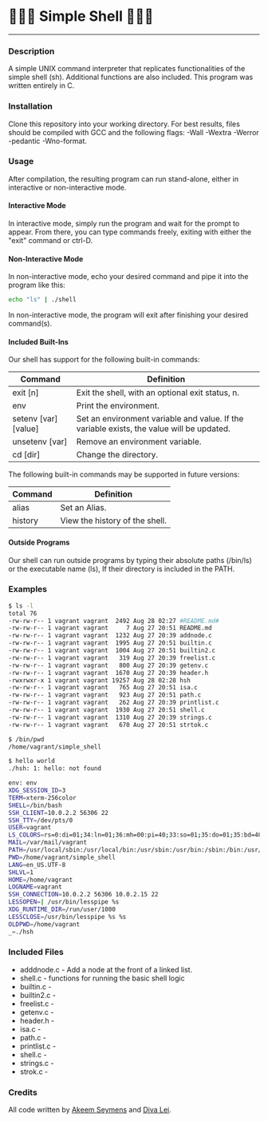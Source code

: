 # :turtle::turtle::shell: Simple Shell :shell::turtle::turtle:
- - -
### Description
A simple UNIX command interpreter that replicates functionalities of the simple shell (sh). Additional functions are also included. This program was written entirely in C.

### Installation
Clone this repository into your working directory. For best results, files should be compiled with GCC and the following flags: -Wall -Wextra -Werror -pedantic -Wno-format.

### Usage
After compilation, the resulting program can run stand-alone, either in interactive or non-interactive mode.

#### Interactive Mode
In interactive mode, simply run the program and wait for the prompt to appear. From there, you can type commands freely, exiting with either the "exit" command or ctrl-D.

#### Non-Interactive Mode
In non-interactive mode, echo your desired command and pipe it into the program like this:
```sh
echo "ls" | ./shell
```
In non-interactive mode, the program will exit after finishing your desired command(s).

#### Included Built-Ins
Our shell has support for the following built-in commands:

Command | Definition
--------|---------------
exit [n] | Exit the shell, with an optional exit status, n.
env      | Print the environment.
setenv [var] [value] | Set an environment variable and value. If the variable exists, the value will be updated.
unsetenv [var] | Remove an environment variable.
cd [dir] | Change the directory.

The following built-in commands may be supported in future versions:

Command | Definition
--------|---------------
alias   | Set an Alias.
history | View the history of the shell.


#### Outside Programs
Our shell can run outside programs by typing their absolute paths (/bin/ls) or the executable name (ls), If their directory is included in the PATH.

### Examples

```sh
$ ls -l
total 76
-rw-rw-r-- 1 vagrant vagrant  2492 Aug 28 02:27 #README.md#
-rw-rw-r-- 1 vagrant vagrant     7 Aug 27 20:51 README.md
-rw-rw-r-- 1 vagrant vagrant  1232 Aug 27 20:39 addnode.c
-rw-rw-r-- 1 vagrant vagrant  1995 Aug 27 20:51 builtin.c
-rw-rw-r-- 1 vagrant vagrant  1004 Aug 27 20:51 builtin2.c
-rw-rw-r-- 1 vagrant vagrant   319 Aug 27 20:39 freelist.c
-rw-rw-r-- 1 vagrant vagrant   800 Aug 27 20:39 getenv.c
-rw-rw-r-- 1 vagrant vagrant  1670 Aug 27 20:39 header.h
-rwxrwxr-x 1 vagrant vagrant 19257 Aug 28 02:28 hsh
-rw-rw-r-- 1 vagrant vagrant   765 Aug 27 20:51 isa.c
-rw-rw-r-- 1 vagrant vagrant   923 Aug 27 20:51 path.c
-rw-rw-r-- 1 vagrant vagrant   262 Aug 27 20:39 printlist.c
-rw-rw-r-- 1 vagrant vagrant  1930 Aug 27 20:51 shell.c
-rw-rw-r-- 1 vagrant vagrant  1310 Aug 27 20:39 strings.c
-rw-rw-r-- 1 vagrant vagrant   670 Aug 27 20:51 strtok.c
```
```sh
$ /bin/pwd
/home/vagrant/simple_shell
```
```sh
$ hello world
./hsh: 1: hello: not found
```
```sh
env: env
XDG_SESSION_ID=3
TERM=xterm-256color
SHELL=/bin/bash
SSH_CLIENT=10.0.2.2 56306 22
SSH_TTY=/dev/pts/0
USER=vagrant
LS_COLORS=rs=0:di=01;34:ln=01;36:mh=00:pi=40;33:so=01;35:do=01;35:bd=40;33;01:cd=40;33;01:or=40;31;01:su=37;41:sg=30;43:ca=30;41:tw=30;42:ow=34;42:st=37;44:ex=01;32:*.tar=01;31:*.tgz=01;31:*.arj=01;31:*.taz=01;31:*.lzh=01;31:*.lzma=01;31:*.tlz=01;31:*.txz=01;31:*.zip=01;31:*.z=01;31:*.Z=01;31:*.dz=01;31:*.gz=01;31:*.lz=01;31:*.xz=01;31:*.bz2=01;31:*.bz=01;31:*.tbz=01;31:*.tbz2=01;31:*.tz=01;31:*.deb=01;31:*.rpm=01;31:*.jar=01;31:*.war=01;31:*.ear=01;31:*.sar=01;31:*.rar=01;31:*.ace=01;31:*.zoo=01;31:*.cpio=01;31:*.7z=01;31:*.rz=01;31:*.jpg=01;35:*.jpeg=01;35:*.gif=01;35:*.bmp=01;35:*.pbm=01;35:*.pgm=01;35:*.ppm=01;35:*.tga=01;35:*.xbm=01;35:*.xpm=01;35:*.tif=01;35:*.tiff=01;35:*.png=01;35:*.svg=01;35:*.svgz=01;35:*.mng=01;35:*.pcx=01;35:*.mov=01;35:*.mpg=01;35:*.mpeg=01;35:*.m2v=01;35:*.mkv=01;35:*.webm=01;35:*.ogm=01;35:*.mp4=01;35:*.m4v=01;35:*.mp4v=01;35:*.vob=01;35:*.qt=01;35:*.nuv=01;35:*.wmv=01;35:*.asf=01;35:*.rm=01;35:*.rmvb=01;35:*.flc=01;35:*.avi=01;35:*.fli=01;35:*.flv=01;35:*.gl=01;35:*.dl=01;35:*.xcf=01;35:*.xwd=01;35:*.yuv=01;35:*.cgm=01;35:*.emf=01;35:*.axv=01;35:*.anx=01;35:*.ogv=01;35:*.ogx=01;35:*.aac=00;36:*.au=00;36:*.flac=00;36:*.mid=00;36:*.midi=00;36:*.mka=00;36:*.mp3=00;36:*.mpc=00;36:*.ogg=00;36:*.ra=00;36:*.wav=00;36:*.axa=00;36:*.oga=00;36:*.spx=00;36:*.xspf=00;36:
MAIL=/var/mail/vagrant
PATH=/usr/local/sbin:/usr/local/bin:/usr/sbin:/usr/bin:/sbin:/bin:/usr/games:/usr/local/games
PWD=/home/vagrant/simple_shell
LANG=en_US.UTF-8
SHLVL=1
HOME=/home/vagrant
LOGNAME=vagrant
SSH_CONNECTION=10.0.2.2 56306 10.0.2.15 22
LESSOPEN=| /usr/bin/lesspipe %s
XDG_RUNTIME_DIR=/run/user/1000
LESSCLOSE=/usr/bin/lesspipe %s %s
OLDPWD=/home/vagrant
_=./hsh
```
### Included Files

 - adddnode.c - Add a node at the front of a linked list.
 - shell.c - functions for running the basic shell logic
 - builtin.c -
 - builtin2.c -
 - freelist.c -
 - getenv.c -
 - header.h -
 - isa.c -
 - path.c -
 - printlist.c -
 - shell.c -
 - strings.c -
 - strok.c -

### Credits
All code written by [Akeem Seymens](https://github.com/akeemseymens) and [Diva Lei](https://github.com/avid-lei).

